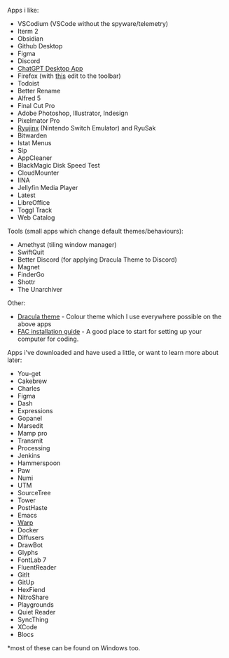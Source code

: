 Apps i like:
- VSCodium (VSCode without the spyware/telemetry)
- Iterm 2
- Obsidian
- Github Desktop
- Figma
- Discord
- [ChatGPT Desktop App]([https://github.com/lencx/ChatGPT](https://github.com/lencx/ChatGPT))
- Firefox (with [this]([https://support.mozilla.org/en-US/kb/compact-mode-workaround-firefox](https://support.mozilla.org/en-US/kb/compact-mode-workaround-firefox)) edit to the toolbar)
- Todoist
- Better Rename
- Alfred 5
- Final Cut Pro
- Adobe Photoshop, Illustrator, Indesign
- Pixelmator Pro
-  [Ryujinx]([https://ryujinx.org/](https://ryujinx.org/)) (Nintendo Switch Emulator) and RyuSak
- Bitwarden
- Istat Menus
- Sip
- AppCleaner
- BlackMagic Disk Speed Test
- CloudMounter
- IINA
- Jellyfin Media Player
- Latest
- LibreOffice
- Toggl Track
- Web Catalog


Tools (small apps which change default themes/behaviours): 
-  Amethyst (tiling window manager)
- SwiftQuit
- Better Discord (for applying Dracula Theme to Discord)
- Magnet
- FinderGo
- Shottr
- The Unarchiver


Other:
- [Dracula theme]([https://draculatheme.com/](https://draculatheme.com/)) - Colour theme which I use everywhere possible on the above apps
- [FAC installation guide]([https://learn.foundersandcoders.com/course/handbook/installation/](https://learn.foundersandcoders.com/course/handbook/installation/)) - A good place to start for setting up your computer for coding. 

Apps i've downloaded and have used a little, or want to learn more about later:
- You-get
- Cakebrew
- Charles
- Figma
- Dash
- Expressions
- Gopanel
- Marsedit
- Mamp pro
- Transmit
- Processing
- Jenkins
- Hammerspoon
- Paw
- Numi
- UTM
- SourceTree 
- Tower 
- PostHaste
- Emacs
- [Warp](https://docs.warp.dev/getting-started/readme)
- Docker
- Diffusers
- DrawBot
- Glyphs
- FontLab 7
- FluentReader
- GitIt
- GitUp
- HexFiend
- NitroShare
- Playgrounds
- Quiet Reader
- SyncThing
- XCode
- Blocs

*most of these can be found on Windows too.